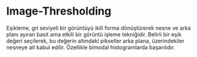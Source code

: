 # Image-Thresholding
Eşikleme, gri seviyeli bir görüntüyü ikili forma dönüştürerek nesne ve arka planı ayıran basit ama etkili bir görüntü işleme tekniğidir. Belirli bir eşik değeri seçilerek, bu değerin altındaki pikseller arka plana, üzerindekiler nesneye ait kabul edilir. Özellikle bimodal histogramlarda başarılıdır.
